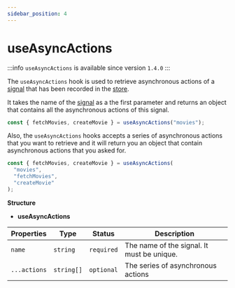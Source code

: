 ```yaml
---
sidebar_position: 4
---
```


# useAsyncActions

:::info
`useAsyncActions` is available since version `1.4.0`
:::

The `useAsyncActions` hook is used to retrieve asynchronous actions of a [signal](/docs/guide/signals.md) that has been recorded in the [store](/docs/guide/store.md).

It takes the name of the [signal](/docs/guide/signals.md) as a the first parameter and returns an object that contains all the asynchronous actions of this signal.

```js
const { fetchMovies, createMovie } = useAsyncActions("movies");
```

Also, the `useAsyncActions` hooks accepts a series of asynchronous actions that you want to retrieve and it will return you an object that contain asynchronous actions that you asked for.

```js
const { fetchMovies, createMovie } = useAsyncActions(
  "movies",
  "fetchMovies",
  "createMovie"
);
```

**Structure**

- **useAsyncActions**

| Properties   | Type       | Status     | Description                                |
| ------------ | ---------- | ---------- | ------------------------------------------ |
| `name`       | `string`   | `required` | The name of the signal. It must be unique. |
| `...actions` | `string[]` | `optional` | The series of asynchronous actions         |
